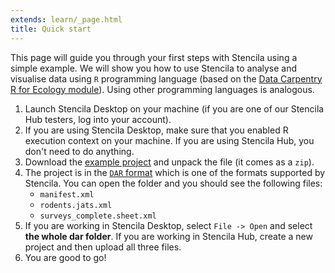 ```yaml
---
extends: learn/_page.html
title: Quick start
---
```


This page will guide you through your first steps with Stencila using a simple example. We will show you how to use Stencila to analyse and visualise data
using `R` programming language (based on the [Data Carpentry R for Ecology module](https://datacarpentry.org/R-ecology-lesson/i)). Using other programming languages is analogous.

1. Launch Stencila Desktop on your machine (if you are one of our Stencila Hub testers, log into your account).
2. If you are using Stencila Desktop, make sure that you enabled R execution context on your machine. If you are using Stencila Hub, you don't need to do anything.
3. Download the <a href="https://github.com/stencila/website/blob/master/src/learn/rodents.dar.zip?raw=true" download>example project</a> and unpack the file (it comes as a `zip`).
4. The project is in the [`DAR` format](https://github.com/substance/dar) which is one of the formats supported by Stencila. You can open the folder and you should see the following files: <br/>
    * `manifest.xml`
    * `rodents.jats.xml`
    * `surveys_complete.sheet.xml`    
5. If you are working in Stencila Desktop, select `File -> Open` and select **the whole dar folder**. If you are working in Stencila Hub, create a new project and then upload all three files.
6. You are good to go!
